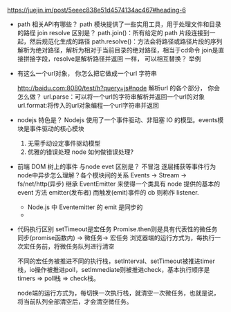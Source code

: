 https://juejin.im/post/5eeec838e51d4574134ac467#heading-6

- path 相关API有哪些？
  path 模块提供了一些实用工具，用于处理文件和目录的路径
  join    resolve 区别是？
  path.join()：所有给定的 path 片段连接到一起，然后规范化生成的路径
  path.resolve()：方法会将路径或路径片段的序列解析为绝对路径，解析为相对于当前目录的绝对路径，相当于cd命令
  join是直接拼接字段，resolve是解析路径并返回
  一样， 可以相互替换？  举例
- 
  有这么一个url对象， 你怎么把它做成一个url 字符串

  http://baidu.com:8080/test/h?query=js#node
  解析url 的各个部分， 你会怎么做？
  url.parse：可以将一个url的字符串解析并返回一个url的对象
  url.format:将传入的url对象编程一个url字符串并返回

- nodejs 特色是？
Nodejs 使用了一个事件驱动、非阻塞 IO 的模型。events模块是事件驱动的核心模块
  1. 无需手动设定事件驱动模型
  2. 优雅的错误处理  node 如何做错误处理?
- 前端 DOM 树上的事件 与node evet 区别是？
  不冒泡 逐层捕获等事件行为
  node中异步怎么理解？各个模块间的关系
  Events -> Stream -> fs/net/http(异步)
  继承 EventEmitter 来使得一个类具有 node 提供的基本的 event 方法 emitter(发布者)
  而触发(emit)事件的 cb 则称作 listener.
  - Node.js 中 Eventemitter 的 emit 是同步的
  - 

- 代码执行区别
  setTimeout是宏任务
  Promise.then则是具有代表性的微任务
  同步(promise函数内) -> 微任务-> 宏任务
  浏览器端的运行方式为，每执行一次宏任务前，将微任务队列进行清空

  不同的宏任务被推进不同的执行栈，setInterval、setTimeout被推进timer栈，io操作被推进poll，setImmediate则被推进check，基本执行顺序是timers => poll栈 => check栈。
  
  node端的运行方式为，每切换一次执行栈，就清空一次微任务，也就是说，将当前队列全部清空后，才会清空微任务。


